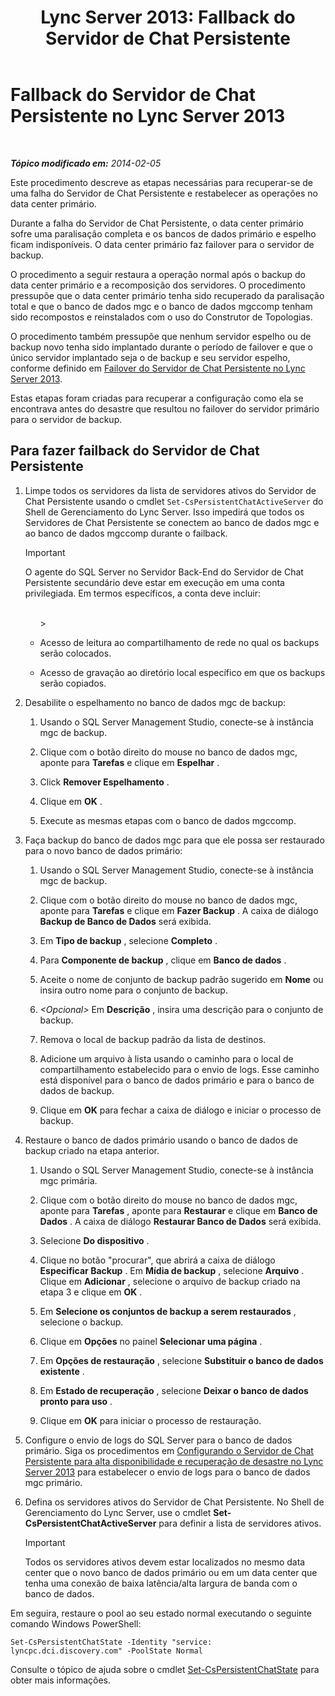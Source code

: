 ﻿---
title: 'Lync Server 2013: Fallback do Servidor de Chat Persistente'
TOCTitle: Fallback do Servidor de Chat Persistente
ms:assetid: 67b91de4-6ddc-43e6-9812-5e1aa84a7980
ms:mtpsurl: https://technet.microsoft.com/pt-br/library/JJ204970(v=OCS.15)
ms:contentKeyID: 49306964
ms.date: 05/19/2016
mtps_version: v=OCS.15
ms.translationtype: HT
---

# Fallback do Servidor de Chat Persistente no Lync Server 2013

 

_**Tópico modificado em:** 2014-02-05_

Este procedimento descreve as etapas necessárias para recuperar-se de uma falha do Servidor de Chat Persistente e restabelecer as operações no data center primário.

Durante a falha do Servidor de Chat Persistente, o data center primário sofre uma paralisação completa e os bancos de dados primário e espelho ficam indisponíveis. O data center primário faz failover para o servidor de backup.

O procedimento a seguir restaura a operação normal após o backup do data center primário e a recomposição dos servidores. O procedimento pressupõe que o data center primário tenha sido recuperado da paralisação total e que o banco de dados mgc e o banco de dados mgccomp tenham sido recompostos e reinstalados com o uso do Construtor de Topologias.

O procedimento também pressupõe que nenhum servidor espelho ou de backup novo tenha sido implantado durante o período de failover e que o único servidor implantado seja o de backup e seu servidor espelho, conforme definido em [Failover do Servidor de Chat Persistente no Lync Server 2013](lync-server-2013-failing-over-persistent-chat-server.md).

Estas etapas foram criadas para recuperar a configuração como ela se encontrava antes do desastre que resultou no failover do servidor primário para o servidor de backup.

## Para fazer failback do Servidor de Chat Persistente

1.  Limpe todos os servidores da lista de servidores ativos do Servidor de Chat Persistente usando o cmdlet `Set-CsPersistentChatActiveServer` do Shell de Gerenciamento do Lync Server. Isso impedirá que todos os Servidores de Chat Persistente se conectem ao banco de dados mgc e ao banco de dados mgccomp durante o failback.
    
    > [!IMPORTANT]  
    > O agente do SQL Server no Servidor Back-End do Servidor de Chat Persistente secundário deve estar em execução em uma conta privilegiada. Em termos específicos, a conta deve incluir:    <ul>    
        > <li><p>Acesso de leitura ao compartilhamento de rede no qual os backups serão colocados.</p></li>    
    > <li><p>Acesso de gravação ao diretório local específico em que os backups serão copiados.</p></li>    </ul>


2.  Desabilite o espelhamento no banco de dados mgc de backup:
    
    1.  Usando o SQL Server Management Studio, conecte-se à instância mgc de backup.
    
    2.  Clique com o botão direito do mouse no banco de dados mgc, aponte para **Tarefas** e clique em **Espelhar** .
    
    3.  Click **Remover Espelhamento** .
    
    4.  Clique em **OK** .
    
    5.  Execute as mesmas etapas com o banco de dados mgccomp.

3.  Faça backup do banco de dados mgc para que ele possa ser restaurado para o novo banco de dados primário:
    
    1.  Usando o SQL Server Management Studio, conecte-se à instância mgc de backup.
    
    2.  Clique com o botão direito do mouse no banco de dados mgc, aponte para **Tarefas** e clique em **Fazer Backup** . A caixa de diálogo **Backup de Banco de Dados** será exibida.
    
    3.  Em **Tipo de backup** , selecione **Completo** .
    
    4.  Para **Componente de backup** , clique em **Banco de dados** .
    
    5.  Aceite o nome de conjunto de backup padrão sugerido em **Nome** ou insira outro nome para o conjunto de backup.
    
    6.  *\<Opcional\>* Em **Descrição** , insira uma descrição para o conjunto de backup.
    
    7.  Remova o local de backup padrão da lista de destinos.
    
    8.  Adicione um arquivo à lista usando o caminho para o local de compartilhamento estabelecido para o envio de logs. Esse caminho está disponível para o banco de dados primário e para o banco de dados de backup.
    
    9.  Clique em **OK** para fechar a caixa de diálogo e iniciar o processo de backup.

4.  Restaure o banco de dados primário usando o banco de dados de backup criado na etapa anterior.
    
    1.  Usando o SQL Server Management Studio, conecte-se à instância mgc primária.
    
    2.  Clique com o botão direito do mouse no banco de dados mgc, aponte para **Tarefas** , aponte para **Restaurar** e clique em **Banco de Dados** . A caixa de diálogo **Restaurar Banco de Dados** será exibida.
    
    3.  Selecione **Do dispositivo** .
    
    4.  Clique no botão "procurar", que abrirá a caixa de diálogo **Especificar Backup** . Em **Mídia de backup** , selecione **Arquivo** . Clique em **Adicionar** , selecione o arquivo de backup criado na etapa 3 e clique em **OK** .
    
    5.  Em **Selecione os conjuntos de backup a serem restaurados** , selecione o backup.
    
    6.  Clique em **Opções** no painel **Selecionar uma página** .
    
    7.  Em **Opções de restauração** , selecione **Substituir o banco de dados existente** .
    
    8.  Em **Estado de recuperação** , selecione **Deixar o banco de dados pronto para uso** .
    
    9.  Clique em **OK** para iniciar o processo de restauração.

5.  Configure o envio de logs do SQL Server para o banco de dados primário. Siga os procedimentos em [Configurando o Servidor de Chat Persistente para alta disponibilidade e recuperação de desastre no Lync Server 2013](lync-server-2013-configuring-persistent-chat-server-for-high-availability-and-disaster-recovery.md) para estabelecer o envio de logs para o banco de dados mgc primário.

6.  Defina os servidores ativos do Servidor de Chat Persistente. No Shell de Gerenciamento do Lync Server, use o cmdlet **Set-CsPersistentChatActiveServer** para definir a lista de servidores ativos.
    
    > [!IMPORTANT]  
    > Todos os servidores ativos devem estar localizados no mesmo data center que o novo banco de dados primário ou em um data center que tenha uma conexão de baixa latência/alta largura de banda com o banco de dados.

Em seguira, restaure o pool ao seu estado normal executando o seguinte comando Windows PowerShell:

    Set-CsPersistentChatState -Identity "service: lyncpc.dci.discovery.com" -PoolState Normal

Consulte o tópico de ajuda sobre o cmdlet [Set-CsPersistentChatState](https://docs.microsoft.com/en-us/powershell/module/skype/Set-CsPersistentChatState) para obter mais informações.

